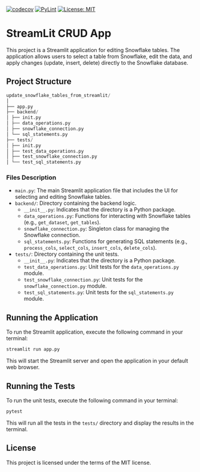 [![codecov](https://codecov.io/gh/arturogonzalezm/update_snowflake_tables_from_streamlit/graph/badge.svg?token=aPB4a2ulm9)](https://codecov.io/gh/arturogonzalezm/update_snowflake_tables_from_streamlit)
[![PyLint](https://github.com/arturogonzalezm/update_snowflake_tables_from_streamlit/actions/workflows/workflow.yml/badge.svg)](https://github.com/arturogonzalezm/update_snowflake_tables_from_streamlit/actions/workflows/workflow.yml)
[![License: MIT](https://img.shields.io/badge/License-MIT-purple.svg)](https://opensource.org/licenses/MIT)

# StreamLit CRUD App

This project is a Streamlit application for editing Snowflake tables. The application allows users to select a table from Snowflake, edit the data, and apply changes (update, insert, delete) directly to the Snowflake database.

## Project Structure

```python
update_snowflake_tables_from_streamlit/
│
├── app.py
├── backend/
│ ├── init.py
│ ├── data_operations.py
│ ├── snowflake_connection.py
│ └── sql_statements.py
├── tests/
│ ├── init.py
│ ├── test_data_operations.py
│ ├── test_snowflake_connection.py
│ └── test_sql_statements.py
```


### Files Description

- `main.py`: The main Streamlit application file that includes the UI for selecting and editing Snowflake tables.
- `backend/`: Directory containing the backend logic.
  - `__init__.py`: Indicates that the directory is a Python package.
  - `data_operations.py`: Functions for interacting with Snowflake tables (e.g., `get_dataset`, `get_tables`).
  - `snowflake_connection.py`: Singleton class for managing the Snowflake connection.
  - `sql_statements.py`: Functions for generating SQL statements (e.g., `process_cols`, `select_cols`, `insert_cols`, `delete_cols`).
- `tests/`: Directory containing the unit tests.
  - `__init__.py`: Indicates that the directory is a Python package.
  - `test_data_operations.py`: Unit tests for the `data_operations.py` module.
  - `test_snowflake_connection.py`: Unit tests for the `snowflake_connection.py` module.
  - `test_sql_statements.py`: Unit tests for the `sql_statements.py` module.

## Running the Application

To run the Streamlit application, execute the following command in your terminal:

```sh
streamlit run app.py
```

This will start the Streamlit server and open the application in your default web browser.

## Running the Tests

To run the unit tests, execute the following command in your terminal:

```sh
pytest
```

This will run all the tests in the `tests/` directory and display the results in the terminal.

## License

This project is licensed under the terms of the MIT license.

